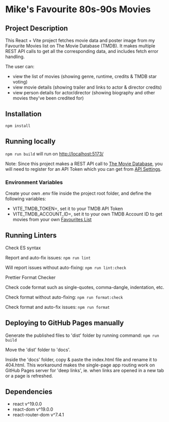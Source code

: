 # Mike's Favourite 80s-90s Movies

## Project Description

This React + Vite project fetches movie data and poster image from my Favourite Movies list on The Movie Database (TMDB). It makes multiple REST API calls to get all the corresponding data, and includes fetch error handling.

The user can:

- view the list of movies (showing genre, runtime, credits & TMDB star voting)
- view movie details (showing trailer and links to actor & director credits)
- view person details for actor/director (showing biography and other movies they've been credited for)

## Installation

`npm install`

## Running locally

`npm run build` will run on [http://localhost:5173/](http://localhost:5173/)

Note: Since this project makes a REST API call to [The Movie Database](https://developer.themoviedb.org/docs/getting-started), you will need to register for an API Token which you can get from [API Settings](https://www.themoviedb.org/settings/api).

### Environment Variables

Create your own .env file inside the project root folder, and define the following variables:

- VITE_TMDB_TOKEN=, set it to your TMDB API Token
- VITE_TMDB_ACCOUNT_ID=, set it to your own TMDB Account ID to get movies from your own [Favourites List](https://developer.themoviedb.org/reference/account-get-favorites)

## Running Linters

Check ES syntax

Report and auto-fix issues:
`npm run lint`

Will report issues without auto-fixing:
`npm run lint:check`

Prettier Format Checker

Check code format such as single-quotes, comma-dangle, indentation, etc.

Check format without auto-fixing:
`npm run format:check`

Check format and auto-fix issues:
`npm run format`

## Deploying to GitHub Pages manually

Generate the published files to 'dist' folder by running command:
`npm run build`

Move the 'dist' folder to 'docs'.

Inside the 'docs' folder, copy & paste the index.html file and rename it to 404.html.  This workaround makes the single-page app routing work on GitHub Pages server for 'deep links', ie. when links are opened in a new tab or a page is refreshed.

## Dependencies

- react v^19.0.0
- react-dom v^19.0.0
- react-router-dom v^7.4.1
